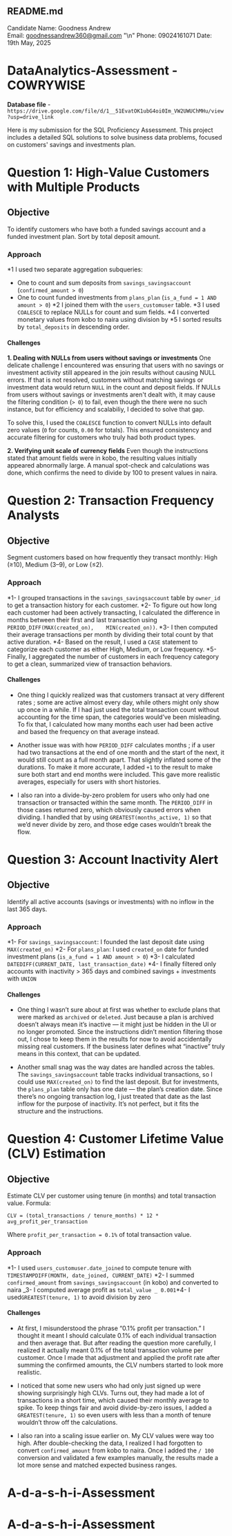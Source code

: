 ## README.md

Candidate Name: Goodness Andrew<br>
Email: goodnessandrew360@gmail.com "\n"
Phone: 09024161071
Date: 19th May, 2025

# DataAnalytics-Assessment - COWRYWISE

**Database file** - `https://drive.google.com/file/d/1__51EvatOK1ubG4oi0Im_VW2UWUChMHu/view?usp=drive_link`

Here is my submission for the SQL Proficiency Assessment. This project includes a detailed SQL solutions to solve business data problems, focused on customers' savings and investments plan.

# Question 1: High-Value Customers with Multiple Products

## Objective

To identify customers who have both a funded savings account and a funded investment plan. Sort by total deposit amount.

### Approach

\*1 I used two separate aggregation subqueries:

- One to count and sum deposits from `savings_savingsaccount` (`confirmed_amount > 0`)
- One to count funded investments from `plans_plan` (`is_a_fund = 1 AND amount > 0`)
  *2 I joined them with the `users_customuser` table.
  *3 I used `COALESCE` to replace NULLs for count and sum fields.
  *4 I converted monetary values from kobo to naira using division by
  *5 I sorted results by `total_deposits` in descending order.

#### Challenges

**1. Dealing with NULLs from users without savings or investments**
One delicate challenge I encountered was ensuring that users with no savings or investment activity still appeared in the join results without causing NULL errors. If that is not resolved, customers without matching savings or investment data would return `NULL` in the count and deposit fields. If NULLs from users without savings or investments aren't dealt with, it may cause the filtering condition (`> 0`) to fail, even though the there were no such instance, but for efficiency and scalabiliy, I decided to solve that gap.

To solve this, I used the `COALESCE` function to convert NULLs into default zero values (`0` for counts, `0.00` for totals). This ensured consistency and accurate filtering for customers who truly had both product types.

**2. Verifying unit scale of currency fields**
Even though the instructions stated that amount fields were in kobo, the resulting values initially appeared abnormally large. A manual spot-check and calculations was done, which confirms the need to divide by 100 to present values in naira.

# Question 2: Transaction Frequency Analysts

## Objective

Segment customers based on how frequently they transact monthly: High (≥10), Medium (3–9), or Low (≤2).

### Approach

*1- I grouped transactions in the `savings_savingsaccount` table by `owner_id` to get a transaction history for each customer.
*2- To figure out how long each customer had been actively transacting, I calculated the difference in months between their first and last transaction using `PERIOD_DIFF(MAX(created_on),    MIN(created_on))`.
*3- I then computed their average transactions per month by dividing their total count by that active duration.
*4- Based on the result, I used a `CASE` statement to categorize each customer as either High, Medium, or Low frequency.
\*5- Finally, I aggregated the number of customers in each frequency category to get a clean, summarized view of transaction behaviors.

#### Challenges

- One thing I quickly realized was that customers transact at very different rates ; some are active almost every day, while others might only show up once in a while. If I had just used the total transaction count without accounting for the time span, the categories would’ve been misleading. To fix that, I calculated how many months each user had been active and based the frequency on that average instead.

- Another issue was with how `PERIOD_DIFF` calculates months ; if a user had two transactions at the end of one month and the start of the next, it would still count as a full month apart. That slightly inflated some of the durations. To make it more accurate, I added `+1` to the result to make sure both start and end months were included. This gave more realistic averages, especially for users with short histories.

- I also ran into a divide-by-zero problem for users who only had one transaction or transacted within the same month. The `PERIOD_DIFF` in those cases returned zero, which obviously caused errors when dividing. I handled that by using `GREATEST(months_active, 1)` so that we’d never divide by zero, and those edge cases wouldn’t break the flow.

# Question 3: Account Inactivity Alert

## Objective

Identify all active accounts (savings or investments) with no inflow in the last 365 days.

### Approach

*1- For `savings_savingsaccount`: I founded the last deposit date using `MAX(created_on)`
*2- For `plans_plan`: I used `created_on` date for funded investment plans (`is_a_fund = 1 AND amount > 0`)
*3- I calculated `DATEDIFF(CURRENT_DATE, last_transaction_date)`
*4- I finally filtered only accounts with inactivity > 365 days and combined savings + investments with `UNION`

#### Challenges

- One thing I wasn’t sure about at first was whether to exclude plans that were marked as `archived` or `deleted`. Just because a plan is archived doesn’t always mean it’s inactive — it might just be hidden in the UI or no longer promoted. Since the instructions didn’t mention filtering those out, I chose to keep them in the results for now to avoid accidentally missing real customers. If the business later defines what “inactive” truly means in this context, that can be updated.

- Another small snag was the way dates are handled across the tables. The `savings_savingsaccount` table tracks individual transactions, so I could use `MAX(created_on)` to find the last deposit. But for investments, the `plans_plan` table only has one date — the plan’s creation date. Since there’s no ongoing transaction log, I just treated that date as the last inflow for the purpose of inactivity. It’s not perfect, but it fits the structure and the instructions.

# Question 4: Customer Lifetime Value (CLV) Estimation

## Objective

Estimate CLV per customer using tenure (in months) and total transaction value. Formula:

`CLV = (total_transactions / tenure_months) * 12 * avg_profit_per_transaction`

Where `profit_per_transaction = 0.1%` of total transaction value.

### Approach

*1- I used `users_customuser.date_joined` to compute tenure with `TIMESTAMPDIFF(MONTH, date_joined, CURRENT_DATE)`
*2- I summed `confirmed_amount` from `savings_savingsaccount` (in kobo) and converted to naira
_3- I computed average profit as `total_value _ 0.001`*4- I used`GREATEST(tenure, 1)` to avoid division by zero

#### Challenges

- At first, I misunderstood the phrase “0.1% profit per transaction.” I thought it meant I should calculate 0.1% of each individual transaction and then average that. But after reading the question more carefully, I realized it actually meant 0.1% of the total transaction volume per customer. Once I made that adjustment and applied the profit rate after summing the confirmed amounts, the CLV numbers started to look more realistic.

- I noticed that some new users who had only just signed up were showing surprisingly high CLVs. Turns out, they had made a lot of transactions in a short time, which caused their monthly average to spike. To keep things fair and avoid divide-by-zero issues, I added a `GREATEST(tenure, 1)` so even users with less than a month of tenure wouldn’t throw off the calculations.

- I also ran into a scaling issue earlier on. My CLV values were way too high. After double-checking the data, I realized I had forgotten to convert `confirmed_amount` from kobo to naira. Once I added the `/ 100` conversion and validated a few examples manually, the results made a lot more sense and matched expected business ranges.

# A-d-a-s-h-i-Assessment

# A-d-a-s-h-i-Assessment
